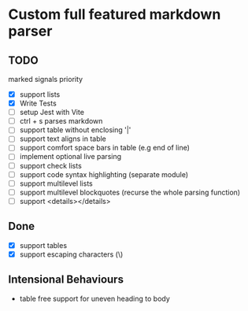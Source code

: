 # Custom full featured markdown parser

## TODO

marked signals priority

- [x] support lists
- [x] Write Tests
- [ ] setup Jest with Vite
- [ ] ctrl + s parses markdown
- [ ] support table without enclosing '|'
- [ ] support text aligns in table
- [ ] support comfort space bars in table (e.g end of line)
- [ ] implement optional live parsing
- [ ] support check lists
- [ ] support code syntax highlighting (separate module)
- [ ] support multilevel lists
- [ ] support multilevel blockquotes (recurse the whole parsing function)
- [ ] support \<details>\</details>

## Done

- [x] support tables
- [x] support escaping characters (\\)

## Intensional Behaviours

- table free support for uneven heading to body
